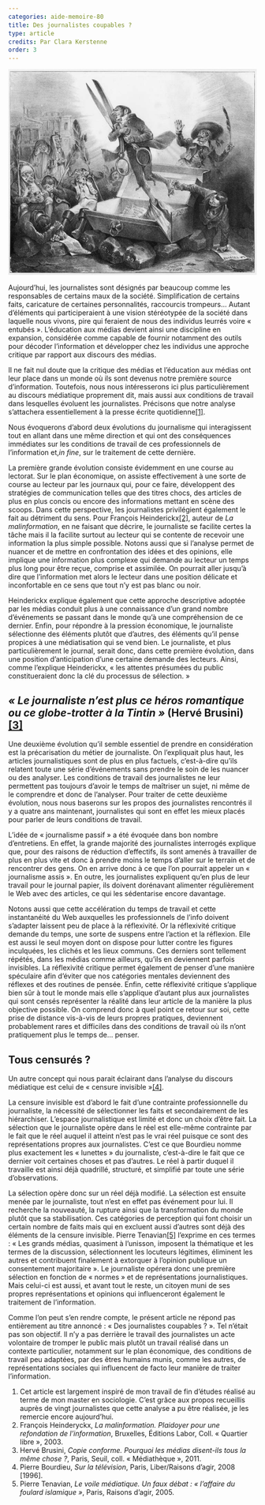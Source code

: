 ```yaml
---
categories: aide-memoire-80
title: Des journalistes coupables ?
type: article
credits: Par Clara Kerstenne
order: 3
---
```

![AM80_p.6-7_Kerstenne_J.J. Grandville - Résurrection de la censure](/assets/uploads/am-80-resurecction-de-la-censure.jpg)



Aujourd’hui, les journalistes sont désignés par beaucoup comme les responsables de certains maux de la société. Simplification de certains faits, caricature de certaines personnalités, raccourcis trompeurs… Autant d’éléments qui participeraient à une vision stéréotypée de la société dans laquelle nous vivons, pire qui feraient de nous des individus leurrés voire « entubés ». L’éducation aux médias devient ainsi une discipline en expansion, considérée comme capable de fournir notamment des outils pour décoder l’information et développer chez les individus une approche critique par rapport aux discours des médias.  

Il ne fait nul doute que la critique des médias et l’éducation aux médias ont leur place dans un monde où ils sont devenus notre première source d’information. Toutefois, nous nous intéresserons ici plus particulièrement au discours médiatique proprement dit, mais aussi aux conditions de travail dans lesquelles évoluent les journalistes. Précisons que notre analyse s’attachera essentiellement à la presse écrite quotidienne[[1]](#footnote-1).

Nous évoquerons d’abord deux évolutions du journalisme qui interagissent tout en allant dans une même direction et qui ont des conséquences immédiates sur les conditions de travail de ces professionnels de l’information et,_in fine_, sur le traitement de cette dernière.

La première grande évolution consiste évidemment en une course au lectorat. Sur le plan économique, on assiste effectivement à une sorte de course au lecteur par les journaux qui, pour ce faire, développent des stratégies de communication telles que des titres chocs, des articles de plus en plus concis ou encore des informations mettant en scène des scoops. Dans cette perspective, les journalistes privilégient également le fait au détriment du sens. Pour François Heinderickx[[2]](#footnote-2), auteur de _La malinformation_, en ne faisant que décrire, le journaliste se facilite certes la tâche mais il la facilite surtout au lecteur qui se contente de recevoir une information la plus simple possible. Notons aussi que si l’analyse permet de nuancer et de mettre en confrontation des idées et des opinions, elle implique une information plus complexe qui demande au lecteur un temps plus long pour être reçue, comprise et assimilée. On pourrait aller jusqu’à dire que l’information met alors le lecteur dans une position délicate et inconfortable en ce sens que tout n’y est pas blanc ou noir.

Heinderickx explique également que cette approche descriptive adoptée par les médias conduit plus à une connaissance d’un grand nombre d’événements se passant dans le monde qu’à une compréhension de ce dernier. Enfin, pour répondre à la pression économique, le journaliste sélectionne des éléments plutôt que d’autres, des éléments qu’il pense propices à une médiatisation qui se vend bien. Le journaliste, et plus particulièrement le journal, serait donc, dans cette première évolution, dans une position d’anticipation d’une certaine demande des lecteurs. Ainsi, comme l’explique Heinderickx, « les attentes présumées du public constitueraient donc la clé du processus de sélection. »

## _« Le journaliste n’est plus ce héros romantique ou ce globe-trotter à la Tintin »_ (Hervé Brusini)[[3]](#footnote-3)

Une deuxième évolution qu’il semble essentiel de prendre en considération est la précarisation du métier de journaliste. On l’expliquait plus haut, les articles journalistiques sont de plus en plus factuels, c’est-à-dire qu’ils relatent toute une série d’événements sans prendre le soin de les nuancer ou des analyser. Les conditions de travail des journalistes ne leur permettent pas toujours d’avoir le temps de maîtriser un sujet, ni même de le comprendre et donc de l’analyser. Pour traiter de cette deuxième évolution, nous nous baserons sur les propos des journalistes rencontrés il y a quatre ans maintenant, journalistes qui sont en effet les mieux placés pour parler de leurs conditions de travail.

L’idée de « journalisme passif » a été évoquée dans bon nombre d’entretiens. En effet, la grande majorité des journalistes interrogés explique que, pour des raisons de réduction d’effectifs, ils sont amenés à travailler de plus en plus vite et donc à prendre moins le temps d’aller sur le terrain et de rencontrer des gens. On en arrive donc à ce que l’on pourrait appeler un « journalisme assis ». En outre, les journalistes expliquent qu’en plus de leur travail pour le journal papier, ils doivent dorénavant alimenter régulièrement le Web avec des articles, ce qui les sédentarise encore davantage.

Notons aussi que cette accélération du temps de travail et cette instantanéité du Web auxquelles les professionnels de l’info doivent s’adapter laissent peu de place à la réflexivité. Or la réflexivité critique demande du temps, une sorte de suspens entre l’action et la réflexion. Elle est aussi le seul moyen dont on dispose pour lutter contre les figures inculquées, les clichés et les lieux communs. Ces derniers sont tellement répétés, dans les médias comme ailleurs, qu’ils en deviennent parfois invisibles. La réflexivité critique permet également de penser d’une manière spéculaire afin d’éviter que nos catégories mentales deviennent des réflexes et des routines de pensée. Enfin, cette réflexivité critique s’applique bien sûr à tout le monde mais elle s’applique d’autant plus aux journalistes qui sont censés représenter la réalité dans leur article de la manière la plus objective possible. On comprend donc à quel point ce retour sur soi, cette prise de distance vis-à-vis de leurs propres pratiques, deviennent probablement rares et difficiles dans des conditions de travail où ils n’ont pratiquement plus le temps de… penser.

## Tous censurés ?

Un autre concept qui nous parait éclairant dans l’analyse du discours médiatique est celui de « censure invisible »[[4]](#footnote-4).

La censure invisible est d’abord le fait d’une contrainte professionnelle du journaliste, la nécessité de sélectionner les faits et secondairement de les hiérarchiser. L’espace journalistique est limité et donc un choix d’être fait. La sélection que le journaliste opère dans le réel est elle-même contrainte par le fait que le réel auquel il atteint n’est pas le vrai réel puisque ce sont des représentations propres aux journalistes. C’est ce que Bourdieu nomme plus exactement les « lunettes » du journaliste, c’est-à-dire le fait que ce dernier voit certaines choses et pas d’autres. Le réel à partir duquel il travaille est ainsi déjà quadrillé, structuré, et simplifié par toute une série d’observations.

La sélection opère donc sur un réel déjà modifié. La sélection est ensuite menée par le journaliste, tout n’est en effet pas événement pour lui. Il recherche la nouveauté, la rupture ainsi que la transformation du monde plutôt que sa stabilisation. Ces catégories de perception qui font choisir un certain nombre de faits mais qui en excluent aussi d’autres sont déjà des éléments de la censure invisible. Pierre Tenavian[[5]](#footnote-5) l’exprime en ces termes : « Les grands médias, quasiment à l’unisson, imposent la thématique et les termes de la discussion, sélectionnent les locuteurs légitimes, éliminent les autres et contribuent finalement à extorquer à l’opinion publique un consentement majoritaire ». Le journaliste opérera donc une première sélection en fonction de « normes » et de représentations journalistiques. Mais celui-ci est aussi, et avant tout le reste, un citoyen muni de ses propres représentations et opinions qui influenceront également le traitement de l’information.

Comme l’on peut s’en rendre compte, le présent article ne répond pas entièrement au titre annoncé : « Des journalistes coupables ? ». Tel n’était pas son objectif. Il n’y a pas derrière le travail des journalistes un acte volontaire de tromper le public mais plutôt un travail réalisé dans un contexte particulier, notamment sur le plan économique, des conditions de travail peu adaptées, par des êtres humains munis, comme les autres, de représentations sociales qui influencent de facto leur manière de traiter l’information.

1. Cet article est largement inspiré de mon travail de fin d’études réalisé au terme de mon master en sociologie. C’est grâce aux propos recueillis auprès de vingt journalistes que cette analyse a pu être réalisée, je les remercie encore aujourd’hui.
2. François Heinderyckx, _La malinformation. Plaidoyer pour une refondation de l’information_, Bruxelles, Éditions Labor, Coll. « Quartier libre », 2003.
3. Hervé Brusini, _Copie conforme. Pourquoi les médias disent-ils tous la même chose ?_, Paris, Seuil, coll. « Médiathèque », 2011.
4. Pierre Bourdieu, _Sur la télévision_, Paris, Liber/Raisons d’agir, 2008 \[1996].
5. Pierre Tenavian, _Le voile médiatique. Un faux débat : « l’affaire du foulard islamique »_, Paris, Raisons d’agir, 2005.
